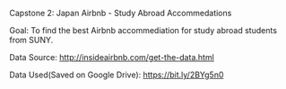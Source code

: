 Capstone 2: Japan Airbnb - Study Abroad Accommedations

Goal: To find the best Airbnb accommediation for study abroad students from SUNY.

Data Source: http://insideairbnb.com/get-the-data.html

Data Used(Saved on Google Drive): https://bit.ly/2BYg5n0